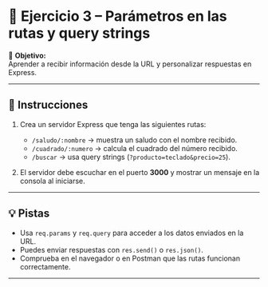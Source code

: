 # 🧩 Ejercicio 3 – Parámetros en las rutas y query strings

🎯 **Objetivo:**  
Aprender a recibir información desde la URL y personalizar respuestas en Express.

---

## 📘 Instrucciones

1. Crea un servidor Express que tenga las siguientes rutas:
   - `/saludo/:nombre` → muestra un saludo con el nombre recibido.
   - `/cuadrado/:numero` → calcula el cuadrado del número recibido.
   - `/buscar` → usa query strings (`?producto=teclado&precio=25`).

2. El servidor debe escuchar en el puerto **3000** y mostrar un mensaje en la consola al iniciarse.

---

## 💡 Pistas
- Usa `req.params` y `req.query` para acceder a los datos enviados en la URL.  
- Puedes enviar respuestas con `res.send()` o `res.json()`.  
- Comprueba en el navegador o en Postman que las rutas funcionan correctamente.

---



